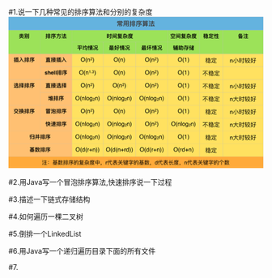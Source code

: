 #1.说一下几种常见的排序算法和分别的复杂度
![avatar](数据结构与算法汇总题1解析.png)

#2.用Java写一个冒泡排序算法,快速排序说一下过程

#3.描述一下链式存储结构

#4.如何遍历一棵二叉树

#5.倒排一个LinkedList

#6.用Java写一个递归遍历目录下面的所有文件

#7.